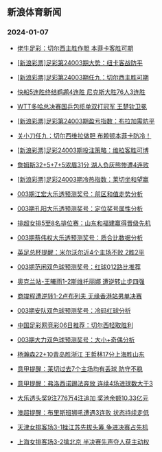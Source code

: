 ## 新浪体育新闻 
### 2024-01-07

+ [佬牛足彩：切尔西主胜作胆  本菲卡客胜可期](https://sports.sina.com.cn/l/2024-01-06/doc-inaapyfi1681923.shtml)

+ [[新浪彩票]足彩第24003期大势：纽卡客战防平](https://sports.sina.com.cn/l/2024-01-06/doc-inaanwtv2256866.shtml)

+ [[新浪彩票]足彩第24003期任九：切尔西主胜可期](https://sports.sina.com.cn/l/2024-01-06/doc-inaanwtv2257088.shtml)

+ [快船5连胜终结鹈鹕4连胜 尼克斯大胜76人3连胜](https://sports.sina.com.cn/basketball/nba/2024-01-06/doc-inaaqepa1815817.shtml)

+ [WTT多哈总决赛国乒包揽单双打冠军 王楚钦卫冕](https://sports.sina.com.cn/others/pingpang/2024-01-06/doc-inaapazp4615426.shtml)

+ [[新浪彩票]足彩第24003期盈亏指数：布拉加需防平](https://sports.sina.com.cn/l/2024-01-06/doc-inaanwts2518761.shtml)

+ [关小刀任九：切尔西维拉做胆 布赖顿本菲卡防冷！](https://sports.sina.com.cn/l/2024-01-06/doc-inaaqkuy1720656.shtml)

+ [[新浪彩票]足彩24003期投注策略：维拉客胜可博](https://sports.sina.com.cn/l/2024-01-06/doc-inaanwtw9034838.shtml)

+ [詹姆斯32+5+7+5浓眉31分 湖人负灰熊惨遭4连败](https://sports.sina.com.cn/basketball/nba/2024-01-06/doc-inaaqkvc1452003.shtml)

+ [[新浪彩票]足彩24003期冷热指数：莱切坐和望赢](https://sports.sina.com.cn/l/2024-01-06/doc-inaaptxn8574208.shtml)

+ [003期江宏大乐透预测奖号：前区和值走势分析](https://sports.sina.com.cn/l/2024-01-06/doc-inaapyfi1669926.shtml)

+ [003期孔阳大乐透预测奖号：定位奖号属性分析](https://sports.sina.com.cn/l/2024-01-06/doc-inaapyfe1920046.shtml)

+ [排超女排5至8名排位赛：山东和福建赢得晋级先机](https://sports.sina.com.cn/others/volleyball/2024-01-06/doc-inaaqvky8004958.shtml)

+ [003期蔡伟权大乐透预测奖号：质合比数据分析](https://sports.sina.com.cn/l/2024-01-06/doc-inaapyfc4139046.shtml)

+ [英足总杯提醒：米尔沃尔近4个主场不败 2胜2平](https://sports.sina.com.cn/l/2024-01-06/doc-inaaptxh2043304.shtml)

+ [003期范闲双色球预测奖号：红球012路比推荐](https://sports.sina.com.cn/l/2024-01-06/doc-inaapyfi1670546.shtml)

+ [奥克兰站-王曦雨1-2斯维托丽娜 遭逆转止步四强](https://sports.sina.com.cn/tennis/china/2024-01-06/doc-inaaqkvc1465892.shtml)

+ [商竣程遭逆转1-2卢布列夫 无缘香港站男单决赛](https://sports.sina.com.cn/tennis/china/2024-01-06/doc-inaaqvma0830375.shtml)

+ [003期安队双色球预测奖号：冷码红球分析](https://sports.sina.com.cn/l/2024-01-06/doc-inaapyfe1920747.shtml)

+ [中国足彩网竞彩06日推荐：切尔西轻取胜利](https://sports.sina.com.cn/l/2024-01-06/doc-inaaptxn8571622.shtml)

+ [003期大力双色球预测奖号：大小+奇偶分析](https://sports.sina.com.cn/l/2024-01-06/doc-inaapyfi1670643.shtml)

+ [杨瀚森22+10青岛胜浙江 王哲林17分上海胜山东](https://sports.sina.com.cn/basketball/cba/2024-01-06/doc-inaaqzsy0720986.shtml)

+ [意甲提醒：莱切过去7个主场均有丢球 防守不稳](https://sports.sina.com.cn/l/2024-01-06/doc-inaaptxn8571212.shtml)

+ [意甲提醒：弗洛西诺踢法奔放 连续4场进球数大于3](https://sports.sina.com.cn/l/2024-01-06/doc-inaaptxh2043160.shtml)

+ [大乐透头奖9注776万4注追加 奖池余额10.33亿元](https://sports.sina.com.cn/l/2024-01-06/doc-inaarfyt0998271.shtml)

+ [澳超提醒：布里斯班狮吼遭遇3连败 状态持续走低](https://sports.sina.com.cn/l/2024-01-06/doc-inaaptxf4262010.shtml)

+ [天津女排客场3-1挫江苏先拔头筹 争进决赛占先机](https://sports.sina.com.cn/others/volleyball/2024-01-06/doc-inaaqrca8129390.shtml)

+ [上海女排客场3-2擒北京 半决赛先声夺人获主动权](https://sports.sina.com.cn/others/volleyball/2024-01-06/doc-inaaqvky8002063.shtml)

